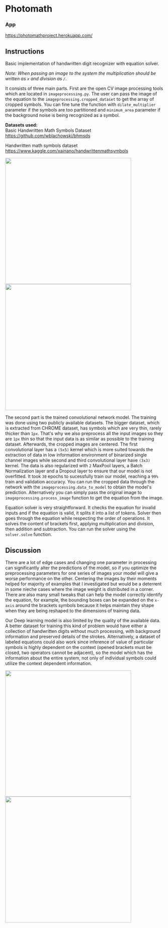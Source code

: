 # Photomath

### App

https://photomathproject.herokuapp.com/

## Instructions
Basic implementation of handwritten digit recognizer with equation solver. 

*Note: When passing an image to the system the multiplication should be written as `x` and division as `/`.*

It consists of three main parts.
First are the open CV image processing tools which are located in <code>imageprocessing.py</code>. The user can pass the image of the equation to the <code>imageprocessing.cropped_dataset</code> to get the array of cropped symbols.
You can fine tune the function with <code>dilate_multiplier</code> parameter if the symbols are too partitioned and <code>minimum_area</code> parameter if the background noise is being recognized as a symbol.

**Datasets used:<br/>**
 Basic Handwritten Math Symbols Dataset<br/>
 https://github.com/wblachowski/bhmsds

 Handwritten math symbols dataset<br/>
 https://www.kaggle.com/xainano/handwrittenmathsymbols

<p float="left">
  <img src="https://user-images.githubusercontent.com/53495210/149681422-ab9810e2-5bdf-4f35-890b-e434910bb69f.png"/ width="400">
  <img src="https://user-images.githubusercontent.com/53495210/149789537-5c83d79f-3cac-4a80-9988-238d3cb2f60c.png"/ width="400">
</p>

The second part is the trained convolutional network model. The training was done using two publicly available datasets. 
The bigger dataset, which is extracted from CHROME dataset, has symbols which are very thin, rarely thicker than `1px`. That's why we also preprocess all the input images so
they are `1px` thin so that the input data is as similar as possible to the training dataset. Afterwards, the cropped images are centered.
The first convolutional layer has a `(5x5)` kernel which is more suited towards the extraction of data in low information environment of binarized single channel images while second and third convolutional layer have `(3x3)` kernel. The data is
also regularized with `2` MaxPool layers, a Batch Normalization layer and a Dropout layer to ensure that our model is not overfitted.
It took `30` epochs to sucessfully train our model, reaching a `99%` train and validation accuracy. You can run the cropped data through the network with the <code>imageprocessing.data_to_model</code> to obtain the model's prediction. Alternatively you can simply pass the original image to <code>imageprocessing.process_image</code> function to get the equation from the image.

Equation solver is very straightforward. It checks the equation for invalid inputs and if the equation is valid, it splits it into a list of tokens. Solver then goes through the equation while respecting the order of operations. It solves the content of brackets first, applying multiplication and division, then addition and subtraction. You can run the solver using the <code>solver.solve</code> function.

## Discussion

There are a lot of edge cases and changing one parameter in processing can significantly alter the predictions of the model, so if you optimize the preprocessing parameters for one series of images your model will give a worse performance on the other. Centering the images by their moments helped for majority of examples that I investigated but would be a deterrent in some nieche cases where the image weight is distributed in a corner. There are also many small tweaks that can help the model correctly identify the equation, for example, the bounding boxes can be expanded on the `x-axis` around the brackets symbols because it helps maintain they shape when they are being reshaped to the dimensions of training data.

Our Deep learning model is also limited by the quality of the available data. A better dataset for training this kind of problem would have either a collection of handwritten digits without much processing, with background information and preserved details of the strokes. Alternatively, a dataset of labeled equations could also work since inference of value of particular symbols is highly dependent on the context (opened brackets must be closed, two operators cannot be adjacent), so the model which has the information about the entire system, not only of individual symbols could utilize the context dependent information.

<p float="left">
  <img src="https://user-images.githubusercontent.com/53495210/149847896-6d0f80ab-4686-4beb-a5d1-6ac92cd415db.jpg"/ width="400">
  <img src="https://user-images.githubusercontent.com/53495210/149847509-7a855326-80cc-4b0d-90f2-1e2ec1d8f4a3.jpg"/ width="400">
</p>

